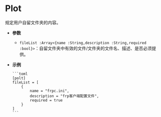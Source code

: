# Plot

规定用户自留文件夹的内容。

- **参数**

  - `fileList :Array<{name :String,description :String,required :bool}>`：自留文件夹中有效的文件/文件夹的文件名、描述、是否必须提供。

- **示例**

      ```toml
      [polt]
      fileList = [
          {
              name = "frpc.ini",
              description = "frp客户端配置文件",
              required = true
          }
      ]
      ```

  <!-- TODO:如果必须则应当提供缺省时的文件 -->
